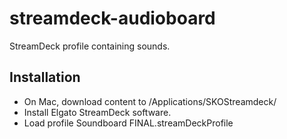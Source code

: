 # streamdeck-audioboard
StreamDeck profile containing sounds.

## Installation
- On Mac, download content to /Applications/SKOStreamdeck/
- Install Elgato StreamDeck software.
- Load profile Soundboard FINAL.streamDeckProfile
